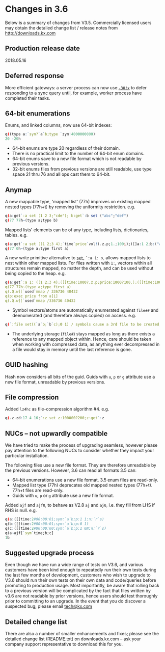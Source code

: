 # Changes in 3.6

Below is a summary of changes from V3.5. Commercially licensed users may obtain the detailed change list / release notes from <http://downloads.kx.com>

## Production release date

2018.05.16

## Deferred response

More efficient gateways: a server process can now use [`-30!x`](/ref/internal/#-30x-deferred-response) to defer responding to a sync query until, for example, worker process have completed their tasks. 

## 64-bit enumerations

Enums, and linked columns, now use 64-bit indexes:

```q
q)(type a:`sym?`a`b;type `zym!4000000000)
20 -20h
```

- 64-bit enums are type 20 regardless of their domain.
- There is no practical limit to the number of 64-bit enum domains.
- 64-bit enums save to a new file format which is not readable by previous versions.
- 32-bit enums files from previous versions are still readable, use type space 21 thru 76 and all ops cast them to 64-bit.

## Anymap

A new mappable type, 'mapped list' (77h) improves on existing mapped nested types (77h+t) by removing the uniformity restriction. e.g.
```q
q)a:get`:a set (1 2 3;"cde"); b:get`:b set ("abc";"def")
q)77 77h~(type a;type b)
```
Mapped lists' elements can be of any type, including lists, dictionaries, tables. e.g.
```q
q)a:get`:a set ((1 2;3 4);`time`price`vol!(.z.p;1.;100i);([]a:1 2;b:("ab";"cd")))
q)77 0h~(type a;type first a)
```
A new write primitive alternative to [`set`](/ref/filewords/#set), `` `:a 1: x ``, allows mapped lists to nest within other mapped lists. For files written with `1:`, vectors within all structures remain mapped, no matter the depth, and can be used without being copied to the heap. e.g.
```q
q)a:get`:a 1: ((1 2;3 4);([]time:1000?.z.p;price:1000?100.);([]time:1000?.z.p;price:1000?200))
q)77 77h~(type a;type first a)
q).Q.w[]`used`mmap / 336736 40432
q)p:exec price from a[1]
q).Q.w[]`used`mmap /336736 40432
```
- Symbol vectors/atoms are automatically enumerated against `file##` and deenumerated (and therefore always copied) on access. e.g.
```q
q)`:file set((`a`b;`b`c);0 1) / symbols cause a 3rd file to be created, file##, which contains the enumeration domain
```
- The underlying storage (`file#`) stays mapped as long as there exists a reference to any mapped object within. Hence, care should be taken when working with compressed data, as anything ever decompressed in a file would stay in memory until the last reference is gone.

## GUID hashing

Hash now considers all bits of the guid. Guids with `u`, `p` or `g` attribute use a new file format, unreadable by previous versions.


## File compression

Added `lz4hc` as file-compression algorithm #4. e.g.

```q
q).z.zd:17 4 16;`:z set z:100000?200;z~get`:z
```


## NUCs – not upwardly compatible

We have tried to make the process of upgrading seamless, however please pay attention to the following NUCs to consider whether they impact your particular installation.

The following files use a new file format. They are therefore unreadable by the previous versions. However, 3.6 can read all formats 3.5 can:

- 64-bit enumerations use a new file format. 3.5 enum files are read-only.
- Mapped list type (77h) deprecates old mapped nested types (77h+t). 77h+t files are read-only.
- Guids with `u`, `p` or `g` attribute use a new file format. 

Added `ajf` and `ajf0`, to behave as V2.8 `aj` and `aj0`, i.e. they fill from LHS if RHS is null. e.g.
```q
q)a:([]time:2#00:00:01;sym:`a`b;p:1 1;n:`r`s)
q)b:([]time:2#00:00:01;sym:`a`b;p:0 1)
q)c:([]time:2#00:00:00;sym:`a`b;p:1 0N;n:`r`s)
q)a~ajf[`sym`time;b;c]
1b
```


## Suggested upgrade process

Even though we have run a wide range of tests on V3.6, and various customers have been kind enough to repeatedly run their own tests during the last few months of development, customers who wish to upgrade to V3.6 should run their own tests on their own data and code/queries before promoting to production usage. Most importantly, be aware that rolling back to a previous version will be complicated by the fact that files written by v3.6 are not readable by prior versions, hence users should test thoroughly prior to committing to an upgrade. In the event that you do discover a suspected bug, please email tech@kx.com


## Detailed change list

There are also a number of smaller enhancements and fixes; please see the detailed change list (README.txt) on downloads.kx.com – ask your company support representative to download this for you.